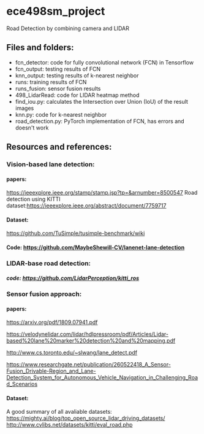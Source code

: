 # ece498sm_project
Road Detection by combining camera and LIDAR
## Files and folders:
* fcn_detector: code for fully convolutional network (FCN) in Tensorflow
* fcn_output: testing results of FCN
* knn_output: testing results of k-nearest neighbor
* runs: training results of FCN
* runs_fusion: sensor fusion results
* 498_LidarRead: code for LIDAR heatmap method
* find_iou.py: calculates the Intersection over Union (IoU) of the result images
* knn.py: code for k-nearest neighbor
* road_detection.py: PyTorch implementation of FCN, has errors and doesn't work

## Resources and references: 
### Vision-based lane detection: 
#### papers: 
https://ieeexplore.ieee.org/stamp/stamp.jsp?tp=&arnumber=8500547 
Road detection using KITTI dataset:https://ieeexplore.ieee.org/abstract/document/7759717

#### Dataset: 
https://github.com/TuSimple/tusimple-benchmark/wiki
#### Code: https://github.com/MaybeShewill-CV/lanenet-lane-detection

### LIDAR-base road detection:
##### code: https://github.com/LidarPerception/kitti_ros

### Sensor fusion approach:
#### papers:
https://arxiv.org/pdf/1809.07941.pdf

https://velodynelidar.com/lidar/hdlpressroom/pdf/Articles/Lidar-based%20lane%20marker%20detection%20and%20mapping.pdf

http://www.cs.toronto.edu/~slwang/lane_detect.pdf

https://www.researchgate.net/publication/260522418_A_Sensor-Fusion_Drivable-Region_and_Lane-Detection_System_for_Autonomous_Vehicle_Navigation_in_Challenging_Road_Scenarios

#### Dataset: 
A good summary of all avaliable datasets: https://mighty.ai/blog/top_open_source_lidar_driving_datasets/
http://www.cvlibs.net/datasets/kitti/eval_road.php

